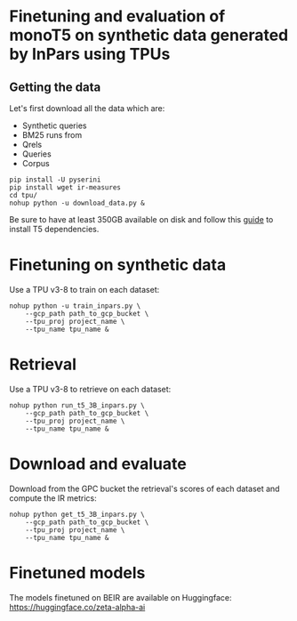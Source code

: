 # Finetuning and evaluation of monoT5 on synthetic data generated by InPars using TPUs 

## Getting the data

Let's first download all the data which are:

* Synthetic queries
* BM25 runs from
* Qrels
* Queries
* Corpus

```
pip install -U pyserini
pip install wget ir-measures
cd tpu/
nohup python -u download_data.py &
```

Be sure to have at least 350GB available on disk and follow this [guide](https://github.com/castorini/pygaggle/blob/master/docs/experiments-monot5-tpu.md#setup-environment-on-vm) to install T5 dependencies.

# Finetuning on synthetic data
Use a TPU v3-8 to train on each dataset:
```
nohup python -u train_inpars.py \
    --gcp_path path_to_gcp_bucket \
    --tpu_proj project_name \
    --tpu_name tpu_name &
```

# Retrieval
Use a TPU v3-8 to retrieve on each dataset:
```
nohup python run_t5_3B_inpars.py \
    --gcp_path path_to_gcp_bucket \
    --tpu_proj project_name \
    --tpu_name tpu_name &
```

# Download and evaluate

Download from the GPC bucket the retrieval's scores of each dataset and compute the IR metrics:
```
nohup python get_t5_3B_inpars.py \
    --gcp_path path_to_gcp_bucket \
    --tpu_proj project_name \
    --tpu_name tpu_name &
```

# Finetuned models
The models finetuned on BEIR are available on Huggingface:
https://huggingface.co/zeta-alpha-ai
